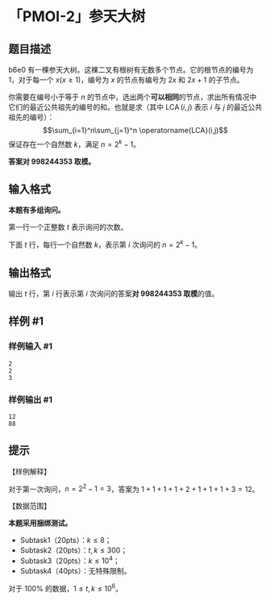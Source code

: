 # 「PMOI-2」参天大树

## 题目描述

b6e0 有一棵参天大树。这棵二叉有根树有无数多个节点。它的根节点的编号为 $1$，对于每一个 $x(x\ge1)$，编号为 $x$ 的节点有编号为 $2x$ 和 $2x+1$ 的子节点。

你需要在编号小于等于 $n$ 的节点中，选出两个**可以相同**的节点，求出所有情况中它们的最近公共祖先的编号的和。也就是求（其中 $\operatorname{LCA}(i,j)$ 表示 $i$ 与 $j$ 的最近公共祖先的编号）：
$$\sum_{i=1}^n\sum_{j=1}^n \operatorname{LCA}(i,j)$$
保证存在一个自然数 $k$，满足 $n=2^k-1$。

**答案对 $998244353$ 取模。**

## 输入格式

**本题有多组询问。**

第一行一个正整数 $t$ 表示询问的次数。

下面 $t$ 行，每行一个自然数 $k$，表示第 $i$ 次询问的 $n=2^k-1$。

## 输出格式

输出 $t$ 行，第 $i$ 行表示第 $i$ 次询问的答案**对 $998244353$ 取模**的值。

## 样例 #1

### 样例输入 #1
```
2
2
3
```

### 样例输出 #1

```
12
88
```

## 提示

【样例解释】

对于第一次询问，$n=2^2-1=3$，答案为 $1+1+1+1+2+1+1+1+3=12$。

【数据范围】

**本题采用捆绑测试。**

- Subtask1（20pts）：$k\le8$；
- Subtask2（20pts）：$t,k\le300$；
- Subtask3（20pts）：$k\le10^4$；
- Subtask4（40pts）：无特殊限制。

对于 $100\%$ 的数据，$1\le t,k\le10^6$。
